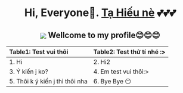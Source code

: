 <h1 align="center"> Hi, Everyone🐾. <a href="https://www.facebook.com/TaHieu2709/">Tạ Hiếu nè<a/> 💕💕💕 </h1>

<h2 align="center"> <img src="https://giphy.com/clips/viralhog-viral-hog-kitty-cat-grabs-a-knife-SbIFifQn27o5TfbRWf" align="center"> Wellcome to my profile😊😊😊 </h2>

| Table1: Test vui thôi | Table2: Test thử tí nhé :> |
| :--- | :--- |
| 1. Hi | 2. Hi2 |
| 3. Ý kiến j ko? | 4. Em test vui thôi:> |
| 5. Thôi k ý kiến j thì thôi nha | 6. Bye Bye 😶 |
